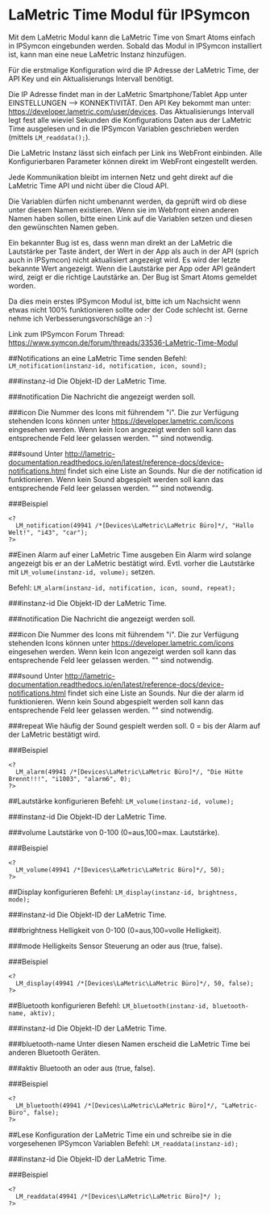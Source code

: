 # LaMetric Time Modul für IPSymcon

Mit dem LaMetric Modul kann die LaMetric Time von Smart Atoms einfach in IPSymcon eingebunden werden.
Sobald das Modul in IPSymcon installiert ist, kann man eine neue LaMetric Instanz hinzufügen.

Für die erstmalige Konfiguration wird die IP Adresse der LaMetric Time, der API Key und ein Aktualisierungs Intervall benötigt.

Die IP Adresse findet man in der LaMetric Smartphone/Tablet App unter EINSTELLUNGEN --> KONNEKTIVITÄT.
Den API Key bekommt man unter: https://developer.lametric.com/user/devices.
Das Aktualisierungs Intervall legt fest alle wieviel Sekunden die Konfigurations Daten aus der LaMetric Time ausgelesen und in die IPSymcon Variablen geschrieben werden (mittels `LM_readdata();`).

Die LaMetric Instanz lässt sich einfach per Link ins WebFront einbinden. Alle Konfigurierbaren Parameter können direkt im WebFront eingestellt werden.

Jede Kommunikation bleibt im internen Netz und geht direkt auf die LaMetric Time API und nicht über die Cloud API.

Die Variablen dürfen nicht umbenannt werden, da geprüft wird ob diese unter diesem Namen existieren. Wenn sie im Webfront einen anderen Namen haben sollen, bitte einen Link auf die Variablen setzen und diesen den gewünschten Namen geben.

Ein bekannter Bug ist es, dass wenn man direkt an der LaMetric die Lautstärke per Taste ändert, der Wert in der App als auch in der API (sprich auch in IPSymcon) nicht aktualisiert angezeigt wird. Es wird der letzte bekannte Wert angezeigt. Wenn die Lautstärke per App oder API geändert wird, zeigt er die richtige Lautstärke an. Der Bug ist Smart Atoms gemeldet worden.

Da dies mein erstes IPSymcon Modul ist, bitte ich um Nachsicht wenn etwas nicht 100% funktionieren sollte oder der Code schlecht ist. Gerne nehme ich Verbesserungsvorschläge an :-)

Link zum IPSymcon Forum Thread: https://www.symcon.de/forum/threads/33536-LaMetric-Time-Modul

##Notifications an eine LaMetric Time senden
Befehl: `LM_notification(instanz-id, notification, icon, sound);`

###instanz-id
Die Objekt-ID der LaMetric Time.

###notification
Die Nachricht die angezeigt werden soll.

###icon
Die Nummer des Icons mit führendem "i".
Die zur Verfügung stehenden Icons können unter https://developer.lametric.com/icons eingesehen werden.
Wenn kein Icon angezeigt werden soll kann das entsprechende Feld leer gelassen werden. "" sind notwendig.

###sound
Unter http://lametric-documentation.readthedocs.io/en/latest/reference-docs/device-notifications.html findet sich eine Liste an Sounds. Nur die der notification id funktionieren.
Wenn kein Sound abgespielt werden soll kann das entsprechende Feld leer gelassen werden. "" sind notwendig.

###Beispiel
```
<?
  LM_notification(49941 /*[Devices\LaMetric\LaMetric Büro]*/, "Hallo Welt!", "i43", "car");
?>
```
##Einen Alarm auf einer LaMetric Time ausgeben
Ein Alarm wird solange angezeigt bis er an der LaMetric bestätigt wird.
Evtl. vorher die Lautstärke mit `LM_volume(instanz-id, volume);` setzen.

Befehl: `LM_alarm(instanz-id, notification, icon, sound, repeat);`

###instanz-id
Die Objekt-ID der LaMetric Time.

###notification
Die Nachricht die angezeigt werden soll.

###icon
Die Nummer des Icons mit führendem "i".
Die zur Verfügung stehenden Icons können unter https://developer.lametric.com/icons eingesehen werden.
Wenn kein Icon angezeigt werden soll kann das entsprechende Feld leer gelassen werden. "" sind notwendig.

###sound
Unter http://lametric-documentation.readthedocs.io/en/latest/reference-docs/device-notifications.html findet sich eine Liste an Sounds. Nur die der alarm id funktionieren.
Wenn kein Sound abgespielt werden soll kann das entsprechende Feld leer gelassen werden. "" sind notwendig.

###repeat
Wie häufig der Sound gespielt werden soll. 0 = bis der Alarm auf der LaMetric bestätigt wird.

###Beispiel
```
<?
  LM_alarm(49941 /*[Devices\LaMetric\LaMetric Büro]*/, "Die Hütte Brennt!!!", "i1003", "alarm6", 0);
?>
```


##Lautstärke konfigurieren
Befehl: `LM_volume(instanz-id, volume);`

###instanz-id
Die Objekt-ID der LaMetric Time.

###volume
Lautstärke von 0-100 (0=aus,100=max. Lautstärke).

###Beispiel
```
<?
  LM_volume(49941 /*[Devices\LaMetric\LaMetric Büro]*/, 50);
?>
```


##Display konfigurieren
Befehl: `LM_display(instanz-id, brightness, mode);`

###instanz-id
Die Objekt-ID der LaMetric Time.

###brightness
Helligkeit von 0-100 (0=aus,100=volle Helligkeit).

###mode
Helligkeits Sensor Steuerung an oder aus (true, false).

###Beispiel
```
<?
  LM_display(49941 /*[Devices\LaMetric\LaMetric Büro]*/, 50, false);
?>
```

##Bluetooth konfigurieren
Befehl: `LM_bluetooth(instanz-id, bluetooth-name, aktiv);`

###instanz-id
Die Objekt-ID der LaMetric Time.

###bluetooth-name
Unter diesen Namen erscheid die LaMetric Time bei anderen Bluetooth Geräten.

###aktiv
Bluetooth an oder aus (true, false).

###Beispiel
```
<?
  LM_bluetooth(49941 /*[Devices\LaMetric\LaMetric Büro]*/, "LaMetric-Büro", false);
?>
```

##Lese Konfiguration der LaMetric Time ein und schreibe sie in die vorgesehenen IPSymcon Variablen
Befehl: `LM_readdata(instanz-id);`

###instanz-id
Die Objekt-ID der LaMetric Time.

###Beispiel
```
<?
  LM_readdata(49941 /*[Devices\LaMetric\LaMetric Büro]*/ );
?>
```

